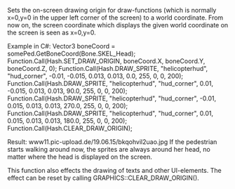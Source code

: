 Sets the on-screen drawing origin for draw-functions (which is normally x=0,y=0 in the upper left corner of the screen) to a world coordinate.
From now on, the screen coordinate which displays the given world coordinate on the screen is seen as x=0,y=0.

Example in C#:
Vector3 boneCoord = somePed.GetBoneCoord(Bone.SKEL_Head);
Function.Call(Hash.SET_DRAW_ORIGIN, boneCoord.X, boneCoord.Y, boneCoord.Z, 0);
Function.Call(Hash.DRAW_SPRITE, "helicopterhud", "hud_corner", -0.01, -0.015, 0.013, 0.013, 0.0, 255, 0, 0, 200);
Function.Call(Hash.DRAW_SPRITE, "helicopterhud", "hud_corner", 0.01, -0.015, 0.013, 0.013, 90.0, 255, 0, 0, 200);
Function.Call(Hash.DRAW_SPRITE, "helicopterhud", "hud_corner", -0.01, 0.015, 0.013, 0.013, 270.0, 255, 0, 0, 200);
Function.Call(Hash.DRAW_SPRITE, "helicopterhud", "hud_corner", 0.01, 0.015, 0.013, 0.013, 180.0, 255, 0, 0, 200);
Function.Call(Hash.CLEAR_DRAW_ORIGIN);

Result: www11.pic-upload.de/19.06.15/bkqohvil2uao.jpg
If the pedestrian starts walking around now, the sprites are always around her head, no matter where the head is displayed on the screen.

This function also effects the drawing of texts and other UI-elements.
The effect can be reset by calling GRAPHICS::CLEAR_DRAW_ORIGIN().